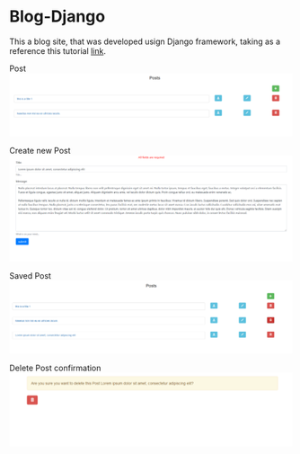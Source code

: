 # Blog-Django
This a blog site, that was developed usign Django framework, taking as a reference this tutorial [link](https://medium.com/@john.bagiliko/build-a-django-crud-web-application-part-ii-4dbce965ce1d).

Post
![Post](https://github.com/gerosantacruz/Blog-Django/blob/master/Images/Post.PNG)

Create new Post
![New Post](https://github.com/gerosantacruz/Blog-Django/blob/master/Images/newPost.PNG)

Saved Post
![New Post](https://github.com/gerosantacruz/Blog-Django/blob/master/Images/savedPost.PNG)

Delete Post confirmation
![New Post](https://github.com/gerosantacruz/Blog-Django/blob/master/Images/Delete%20Post.PNG)
